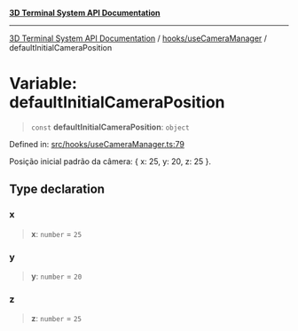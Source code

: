 [**3D Terminal System API Documentation**](../../../README.md)

***

[3D Terminal System API Documentation](../../../README.md) / [hooks/useCameraManager](../README-1.md) / defaultInitialCameraPosition

# Variable: defaultInitialCameraPosition

> `const` **defaultInitialCameraPosition**: `object`

Defined in: [src/hooks/useCameraManager.ts:79](https://github.com/Dicommunitas/ThreeJS_Terminal_3D/blob/99a29fe17cab393c4120b6b5906a4ebb1fb3c239/src/hooks/useCameraManager.ts#L79)

Posição inicial padrão da câmera: { x: 25, y: 20, z: 25 }.

## Type declaration

### x

> **x**: `number` = `25`

### y

> **y**: `number` = `20`

### z

> **z**: `number` = `25`
